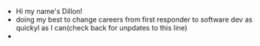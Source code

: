 - Hi my name's Dillon!
- doing my best to change careers from first responder to software dev as quickyl as I can(check back for unpdates to this line)
- 

<!---
Dillonpw/Dillonpw is a ✨ special ✨ repository because its `README.md` (this file) appears on your GitHub profile.
You can click the Preview link to take a look at your changes.
--->
